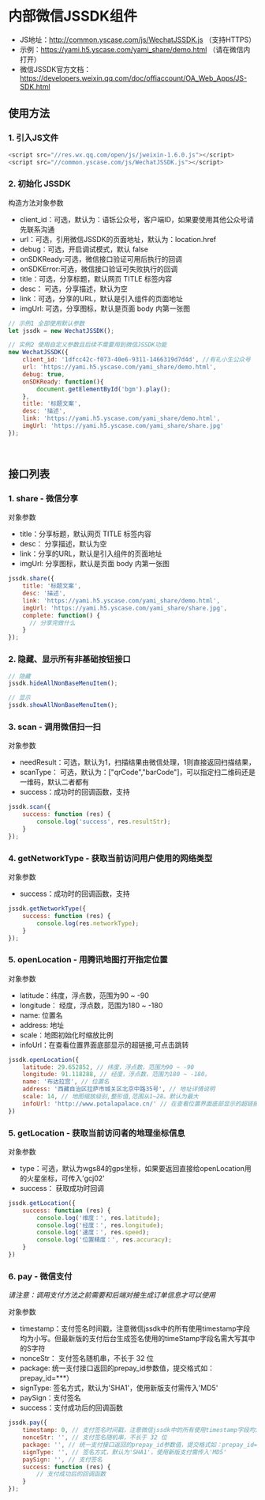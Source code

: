 # 内部微信JSSDK组件

- JS地址：http://common.yscase.com/js/WechatJSSDK.js （支持HTTPS）
- 示例：https://yami.h5.yscase.com/yami_share/demo.html （请在微信内打开）
- 微信JSSDK官方文档：https://developers.weixin.qq.com/doc/offiaccount/OA_Web_Apps/JS-SDK.html
## 使用方法

### 1. 引入JS文件
```javascript
<script src="//res.wx.qq.com/open/js/jweixin-1.6.0.js"></script>
<script src="//common.yscase.com/js/WechatJSSDK.js"></script>
```

### 2. 初始化 JSSDK


构造方法对象参数
- client_id：可选，默认为：语铄公众号，客户端ID，如果要使用其他公众号请先联系沟通
- url：可选，引用微信JSSDK的页面地址，默认为：location.href
- debug：可选，开启调试模式，默认 false
- onSDKReady:可选，微信接口验证可用后执行的回调
- onSDKError:可选，微信接口验证可失败执行的回调
- title：可选，分享标题，默认网页 TITLE 标签内容
- desc： 可选，分享描述，默认为空
- link：可选，分享的URL，默认是引入组件的页面地址
- imgUrl: 可选，分享图标，默认是页面 body 内第一张图

```javascript
// 示例1 全部使用默认参数
let jssdk = new WechatJSSDK();

// 实例2 使用自定义参数且后续不需要用到微信JSSDK功能
new WechatJSSDK({
    client_id: '1dfcc42c-f073-40e6-9311-1466319d7d4d', //有礼小生公众号
    url: 'https://yami.h5.yscase.com/yami_share/demo.html',
    debug: true,
    onSDKReady: function(){
        document.getElementById('bgm').play();
    },
    title: '标题文案',
    desc: '描述',
    link: 'https://yami.h5.yscase.com/yami_share/demo.html',
    imgUrl: 'https://yami.h5.yscase.com/yami_share/share.jpg'
});

 
```

## 接口列表

### 1. share - 微信分享

对象参数
- title：分享标题，默认网页 TITLE 标签内容
- desc： 分享描述，默认为空
- link：分享的URL，默认是引入组件的页面地址
- imgUrl: 分享图标，默认是页面 body 内第一张图

```javascript
jssdk.share({
    title: '标题文案',
    desc: '描述',
    link: 'https://yami.h5.yscase.com/yami_share/demo.html',
    imgUrl: 'https://yami.h5.yscase.com/yami_share/share.jpg',
    complete: function() {
      // 分享完做什么
    }
});
```

### 2. 隐藏、显示所有非基础按钮接口

```javascript
// 隐藏
jssdk.hideAllNonBaseMenuItem();

// 显示
jssdk.showAllNonBaseMenuItem();
```


### 3. scan - 调用微信扫一扫

对象参数
- needResult：可选，默认为1，扫描结果由微信处理，1则直接返回扫描结果，
- scanType： 可选，默认为：["qrCode","barCode"]，可以指定扫二维码还是一维码，默认二者都有
- success：成功时的回调函数，支持

```javascript
jssdk.scan({
    success: function (res) {
        console.log('success', res.resultStr);
    }
});
```

### 4. getNetworkType - 获取当前访问用户使用的网络类型

对象参数
- success：成功时的回调函数，支持
```javascript
jssdk.getNetworkType({
    success: function (res) {
        console.log(res.networkType);
    }
});
```

### 5. openLocation - 用腾讯地图打开指定位置

对象参数
- latitude：纬度，浮点数，范围为90 ~ -90
- longitude： 经度，浮点数，范围为180 ~ -180
- name: 位置名
- address: 地址
- scale：地图初始化时缩放比例
- infoUrl：在查看位置界面底部显示的超链接,可点击跳转

```javascript
jssdk.openLocation({
    latitude: 29.652852, // 纬度，浮点数，范围为90 ~ -90
    longitude: 91.118288, // 经度，浮点数，范围为180 ~ -180。
    name: '布达拉宫', // 位置名
    address: '西藏自治区拉萨市城关区北京中路35号', // 地址详情说明
    scale: 14, // 地图缩放级别,整形值,范围从1~28。默认为最大
    infoUrl: 'http://www.potalapalace.cn/' // 在查看位置界面底部显示的超链接,可点击跳转
})
```

### 5. getLocation - 获取当前访问者的地理坐标信息

对象参数
- type：可选，默认为wgs84的gps坐标，如果要返回直接给openLocation用的火星坐标，可传入'gcj02'
- success： 获取成功时回调

```javascript
jssdk.getLocation({
    success: function (res) {
        console.log('维度：', res.latitude);
        console.log('经度：', res.longitude);
        console.log('速度：', res.speed);
        console.log('位置精度：', res.accuracy);
    }
})
```

### 6. pay - 微信支付

_请注意：调用支付方法之前需要和后端对接生成订单信息才可以使用_

对象参数
- timestamp：支付签名时间戳，注意微信jssdk中的所有使用timestamp字段均为小写。但最新版的支付后台生成签名使用的timeStamp字段名需大写其中的S字符
- nonceStr： 支付签名随机串，不长于 32 位
- package: 统一支付接口返回的prepay_id参数值，提交格式如：prepay_id=\*\*\*）
- signType: 签名方式，默认为'SHA1'，使用新版支付需传入'MD5'
- paySign：支付签名
- success：支付成功后的回调函数

```javascript
jssdk.pay({
    timestamp: 0, // 支付签名时间戳，注意微信jssdk中的所有使用timestamp字段均为小写。但最新版的支付后台生成签名使用的timeStamp字段名需大写其中的S字符
    nonceStr: '', // 支付签名随机串，不长于 32 位
    package: '', // 统一支付接口返回的prepay_id参数值，提交格式如：prepay_id=\*\*\*）
    signType: '', // 签名方式，默认为'SHA1'，使用新版支付需传入'MD5'
    paySign: '', // 支付签名
    success: function (res) {
        // 支付成功后的回调函数
    }
});
```
